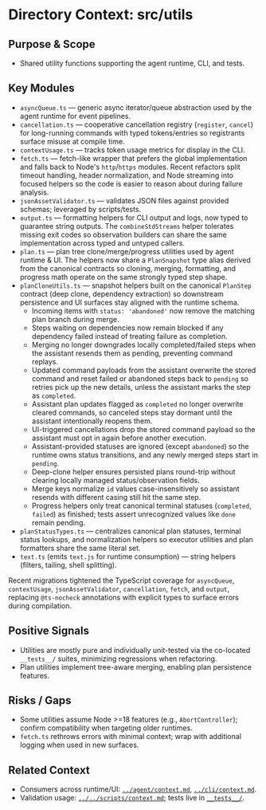 # Directory Context: src/utils

## Purpose & Scope

- Shared utility functions supporting the agent runtime, CLI, and tests.

## Key Modules

- `asyncQueue.ts` — generic async iterator/queue abstraction used by the agent runtime for event pipelines.
- `cancellation.ts` — cooperative cancellation registry (`register`, `cancel`) for long-running commands with typed tokens/entries so registrants surface misuse at compile time.
- `contextUsage.ts` — tracks token usage metrics for display in the CLI.
- `fetch.ts` — fetch-like wrapper that prefers the global implementation and falls back to Node's `http`/`https` modules. Recent refactors split timeout handling, header normalization, and Node streaming into focused helpers so the code is easier to reason about during failure analysis.
- `jsonAssetValidator.ts` — validates JSON files against provided schemas; leveraged by scripts/tests.
- `output.ts` — formatting helpers for CLI output and logs, now typed to guarantee string outputs. The `combineStdStreams` helper tolerates missing exit codes so observation builders can share the same implementation across typed and untyped callers.
- `plan.ts` — plan tree clone/merge/progress utilities used by agent runtime & UI. The helpers now share a `PlanSnapshot` type alias derived from the canonical contracts so cloning, merging, formatting, and progress math operate on the same strongly typed step shape.
- `planCloneUtils.ts` — snapshot helpers built on the canonical `PlanStep` contract (deep clone, dependency extraction) so downstream persistence and UI surfaces stay aligned with the runtime schema.
  - Incoming items with `status: 'abandoned'` now remove the matching plan branch during merge.
  - Steps waiting on dependencies now remain blocked if any dependency failed instead of treating failure as completion.
  - Merging no longer downgrades locally completed/failed steps when the assistant resends them as pending, preventing command replays.
  - Updated command payloads from the assistant overwrite the stored command and reset failed or abandoned steps back to `pending` so retries pick up the new details, unless the assistant marks the step as `completed`.
  - Assistant plan updates flagged as `completed` no longer overwrite cleared commands, so canceled steps stay dormant until the assistant intentionally reopens them.
  - UI-triggered cancellations drop the stored command payload so the assistant must opt in again before another execution.
  - Assistant-provided statuses are ignored (except `abandoned`) so the runtime owns status transitions, and any newly merged steps start in `pending`.
  - Deep-clone helper ensures persisted plans round-trip without clearing locally managed status/observation fields.
  - Merge keys normalize `id` values case-insensitively so assistant resends with different casing still hit the same step.
  - Progress helpers only treat canonical terminal statuses (`completed`, `failed`) as finished; tests assert unrecognized values like `done` remain pending.
- `planStatusTypes.ts` — centralizes canonical plan statuses, terminal status lookups, and normalization helpers so executor utilities and plan formatters share the same literal set.
- `text.ts` (emits `text.js` for runtime consumption) — string helpers (filters, tailing, shell splitting).

Recent migrations tightened the TypeScript coverage for `asyncQueue`, `contextUsage`, `jsonAssetValidator`, `cancellation`, `fetch`,
and `output`, replacing `@ts-nocheck` annotations with explicit types to surface errors during compilation.

## Positive Signals

- Utilities are mostly pure and individually unit-tested via the co-located `__tests__/` suites, minimizing regressions when refactoring.
- Plan utilities implement tree-aware merging, enabling plan persistence features.

## Risks / Gaps

- Some utilities assume Node >=18 features (e.g., `AbortController`); confirm compatibility when targeting older runtimes.
- `fetch.ts` rethrows errors with minimal context; wrap with additional logging when used in new surfaces.

## Related Context

- Consumers across runtime/UI: [`../agent/context.md`](../agent/context.md), [`../cli/context.md`](../cli/context.md).
- Validation usage: [`../../scripts/context.md`](../../scripts/context.md); tests live in [`__tests__/`](__tests__/).
